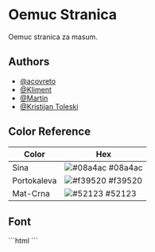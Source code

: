 
# Oemuc Stranica

Oemuc stranica za masum.

## Authors

- [@acovreto](https://www.github.com/acovreto)
- [@Kliment](https://www.github.com/Abystrict)
- [@Martin](https://www.github.com/CreeperMain)
- [@Kristijan Toleski](https://www.github.com/KristijanToleski)

## Color Reference

| Color             | Hex                                                                |
| ----------------- | ------------------------------------------------------------------ |
| Sina              | ![#08a4ac](https://via.placeholder.com/10/08a4ac?text=+) #08a4ac   |
| Portokaleva       | ![#f39520](https://via.placeholder.com/10/f39520?text=+) #f39520   |
| Mat-Crna          | ![#52123](https://via.placeholder.com/10/52123?text=+) #52123      |

## Font

<Head>
```html
    <link rel="preconnect" href="https://fonts.googleapis.com">
    <link rel="preconnect" href="https://fonts.gstatic.com" crossorigin>
    <link href="https://fonts.googleapis.com/css2?family=Roboto:ital,wght@0,100;0,300;0,400;0,500;0,700;0,900;1,100;1,300;1,400;1,500;1,700;1,900&display=swap" rel="stylesheet">
```